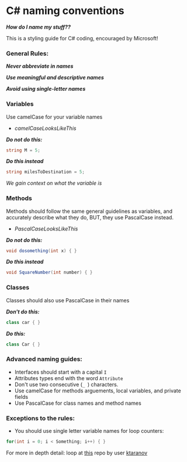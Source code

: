 # C# naming conventions

**_How do I name my stuff??_**

This is a styling guide for C# coding,
encouraged by Microsoft!

### General Rules:

**_Never abbreviate in names_**

**_Use meaningful and descriptive names_**

**_Avoid using single-letter names_**

### Variables

Use camelCase for your variable names

+ _camelCaseLooksLikeThis_

**_Do not do this:_**
```cs
string M = 5;
```
**_Do this instead_**
```cs
string milesToDestination = 5;
```

_We gain context on what the variable is_

### Methods

Methods should follow the same general guidelines as variables, and accurately describe what they do, BUT, they use PascalCase instead.

+ _PascalCaseLooksLikeThis_

**_Do not do this:_**

```cs
void dosomething(int x) { }
```

**_Do this instead_**

```cs
void SquareNumber(int number) { }
```

### Classes

Classes should also use PascalCase in their names

**_Don't do this:_**

```cs
class car { }
```

**_Do this:_**

```cs
class Car { }
```

### Advanced naming guides:

+ Interfaces should start with a capital `I`
+ Attributes types end with the word `Attribute`
+ Don't use two consecutive (`_ `) characters.
+ Use camelCase for methods arguements, local variables, and private fields
+ Use PascalCase for class names and method names


### Exceptions to the rules:

+ You should use single letter variable names for loop counters:

```csharp
for(int i = 0; i < Something; i++) { }
```

For more in depth detail: loop at [this](https://github.com/ktaranov/naming-convention/blob/master/C%23%20Coding%20Standards%20and%20Naming%20Conventions.md) repo by user [ktaranov](https://github.com/ktaranov)
